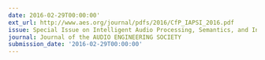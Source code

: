 ```yaml
---
date: 2016-02-29T00:00:00'
ext_url: http://www.aes.org/journal/pdfs/2016/CfP_IAPSI_2016.pdf
issue: Special Issue on Intelligent Audio Processing, Semantics, and Interaction
journal: Journal of the AUDIO ENGINEERING SOCIETY
submission_date: '2016-02-29T00:00:00'
---
```

